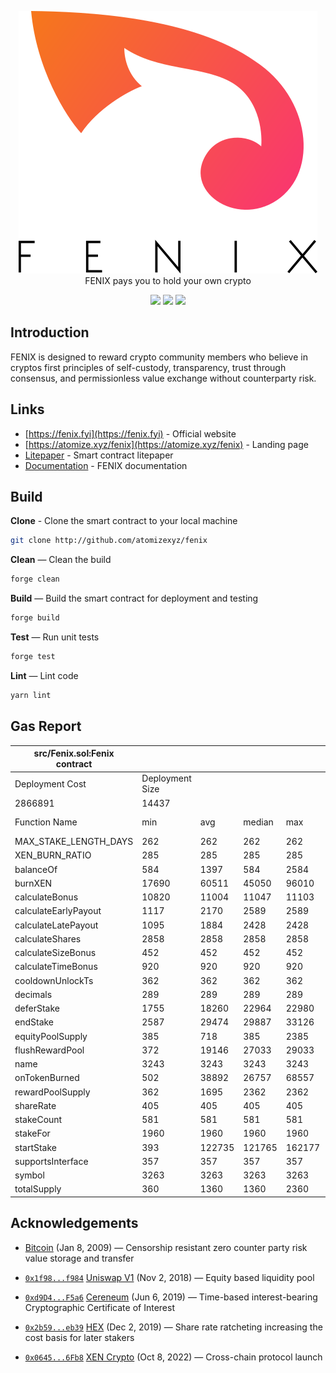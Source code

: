 <p align="center">
<picture>
  <source media="(prefers-color-scheme: dark)" srcset="./.github/img/fenix-dark.svg">
  <img alt="fenix" src="./.github/img/fenix-light.svg">
</picture>
<br>
FENIX pays you to hold your own crypto

</p>
<p align="center">
  <a href="https://github.com/atomizexyz/fenix/actions"><img src="https://img.shields.io/github/actions/workflow/status/atomizexyz/fenix/ci.yml?branch=main&style=flat-square"/></a>
  <a href="https://getfoundry.sh/"><img src="https://img.shields.io/badge/built%20with-Foundry-FFDB1C.svg?style=flat-square"/></a>
  <a href="https://opensource.org/licenses/MIT"><img src="https://img.shields.io/badge/license-MIT-blue.svg?style=flat-square"/></a>
</p>

## Introduction

FENIX is designed to reward crypto community members who believe in cryptos first principles of self-custody,
transparency, trust through consensus, and permissionless value exchange without counterparty risk.

## Links

- [https://fenix.fyi](https://fenix.fyi) - Official website
- [https://atomize.xyz/fenix](https://atomize.xyz/fenix) - Landing page
- [Litepaper](https://github.com/atomizexyz/litepaper) - Smart contract litepaper
- [Documentation](https://docs.atomize.xyz) - FENIX documentation

## Build

**Clone** - Clone the smart contract to your local machine

```sh
git clone http://github.com/atomizexyz/fenix
```

**Clean** — Clean the build

```sh
forge clean
```

**Build** — Build the smart contract for deployment and testing

```sh
forge build
```

**Test** — Run unit tests

```sh
forge test
```

**Lint** — Lint code

```sh
yarn lint
```

## Gas Report

| src/Fenix.sol:Fenix contract |                 |        |        |        |         |
| ---------------------------- | --------------- | ------ | ------ | ------ | ------- |
| Deployment Cost              | Deployment Size |        |        |        |         |
| 2866891                      | 14437           |        |        |        |         |
| Function Name                | min             | avg    | median | max    | # calls |
| MAX_STAKE_LENGTH_DAYS        | 262             | 262    | 262    | 262    | 5       |
| XEN_BURN_RATIO               | 285             | 285    | 285    | 285    | 1       |
| balanceOf                    | 584             | 1397   | 584    | 2584   | 86      |
| burnXEN                      | 17690           | 60511  | 45050  | 96010  | 133     |
| calculateBonus               | 10820           | 11004  | 11047  | 11103  | 4       |
| calculateEarlyPayout         | 1117            | 2170   | 2589   | 2589   | 7       |
| calculateLatePayout          | 1095            | 1884   | 2428   | 2428   | 7       |
| calculateShares              | 2858            | 2858   | 2858   | 2858   | 1       |
| calculateSizeBonus           | 452             | 452    | 452    | 452    | 1       |
| calculateTimeBonus           | 920             | 920    | 920    | 920    | 1       |
| cooldownUnlockTs             | 362             | 362    | 362    | 362    | 2       |
| decimals                     | 289             | 289    | 289    | 289    | 1       |
| deferStake                   | 1755            | 18260  | 22964  | 22980  | 9       |
| endStake                     | 2587            | 29474  | 29887  | 33126  | 58      |
| equityPoolSupply             | 385             | 718    | 385    | 2385   | 12      |
| flushRewardPool              | 372             | 19146  | 27033  | 29033  | 6       |
| name                         | 3243            | 3243   | 3243   | 3243   | 1       |
| onTokenBurned                | 502             | 38892  | 26757  | 68557  | 136     |
| rewardPoolSupply             | 362             | 1695   | 2362   | 2362   | 3       |
| shareRate                    | 405             | 405    | 405    | 405    | 2       |
| stakeCount                   | 581             | 581    | 581    | 581    | 7       |
| stakeFor                     | 1960            | 1960   | 1960   | 1960   | 12      |
| startStake                   | 393             | 122735 | 121765 | 162177 | 73      |
| supportsInterface            | 357             | 357    | 357    | 357    | 133     |
| symbol                       | 3263            | 3263   | 3263   | 3263   | 1       |
| totalSupply                  | 360             | 1360   | 1360   | 2360   | 4       |

## Acknowledgements

- [Bitcoin](https://github.com/bitcoin/bitcoin) (Jan 8, 2009) — Censorship resistant zero counter party risk value
  storage and transfer
- [`0x1f98...f984`](https://etherscan.io/token/0x1f9840a85d5af5bf1d1762f925bdaddc4201f984)
  [Uniswap V1](https://github.com/Uniswap/v1-contracts) (Nov 2, 2018) — Equity based liquidity pool
- [`0xd9D4...F5a6`](https://etherscan.io/token/0xd9D4A7CA154fe137c808F7EEDBe24b639B7AF5a6)
  [Cereneum](https://github.com/Cereneum/Cereneum) (Jun 6, 2019) — Time-based interest-bearing Cryptographic Certificate
  of Interest
- [`0x2b59...eb39`](https://etherscan.io/token/0x2b591e99afE9f32eAA6214f7B7629768c40Eeb39)
  [HEX](https://github.com/BitcoinHEX/contract) (Dec 2, 2019) — Share rate ratcheting increasing the cost basis for
  later stakers

- [`0x0645...6Fb8`](https://etherscan.io/token/0x06450dEe7FD2Fb8E39061434BAbCFC05599a6Fb8)
  [XEN Crypto](https://github.com/FairCrypto/XEN-crypto) (Oct 8, 2022) — Cross-chain protocol launch

